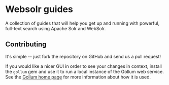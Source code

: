# Websolr guides

A collection of guides that will help you get up and running with powerful, full-text search using Apache Solr and WebSolr.

## Contributing

It's simple -- just fork the repository on GitHub and send us a pull request!

If you would like a nicer GUI in order to see your changes in context, install the `gollum` gem and use it to run a local instance of the Gollum web service. See the [Gollum home page](https://github.com/github/gollum) for more information about how it is used.

